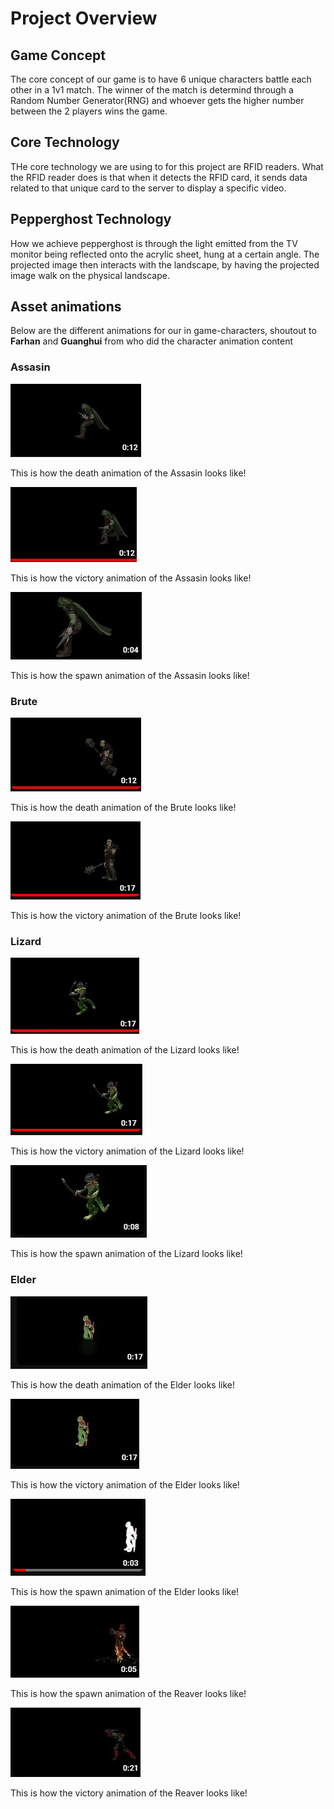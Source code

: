 # Project Overview
## Game Concept 
The core concept of our game is to have 6 unique characters battle each other in a 1v1 match. The winner of the match is determind through a Random Number Generator(RNG) and whoever gets the higher number between the 2 players wins the game.

## Core Technology
THe core technology we are using to for this project are RFID readers. What the RFID reader does is that when it detects the RFID card, it sends data related to that unique card to the server to display a specific video.

## Pepperghost Technology
How we achieve pepperghost is through the light emitted from the TV monitor being reflected onto the acrylic sheet, hung at a certain angle. The projected image then interacts with the landscape, by having the projected image walk on the physical landscape.

## **Asset animations** 
Below are the different animations for our in game-characters, shoutout to **Farhan**
and **Guanghui** from who did the character animation content
<h3>Assasin</h3>

[![Watch the video](../Assets/Assasin_Death.jpg)](https://youtu.be/okqqrTbpr7w)

This is how the death animation of the Assasin looks like!

[![Watch the video](../Assets/Assasin_Victory.jpg)](https://youtu.be/FU1ywjyxXVc)

This is how the victory animation of the Assasin looks like!

[![Watch the video](../Assets/Assasin_Spawn.jpg)](https://youtu.be/cRKtltaJ_SM)

This is how the spawn animation of the Assasin looks like!

<h3> Brute </h3>

[![Watch the video](../Assets/Brute_Death.jpg)](https://youtu.be/b8HiUy_lJug)

This is how the death animation of the Brute looks like!

[![Watch the video](../Assets/Brute_Victory.jpg)](https://youtu.be/xdhAeXP8tto)

This is how the victory animation of the Brute looks like!


<h3>Lizard</h3>

[![Watch the video](../Assets/LizardArcher_Death.jpg)](https://www.youtube.com/watch?v=MxU6SAHRl1I)

This is how the death animation of the Lizard looks like!

[![Watch the video](../Assets/LizardArcher_Victory.jpg)](https://www.youtube.com/watch?v=f1UD68mAeGA)

This is how the victory animation of the Lizard looks like!

[![Watch the video](../Assets/LizardArcher_Spawn.jpg)](https://youtu.be/3quVM-No_TM)

This is how the spawn animation of the Lizard looks like!

<h3>Elder</h3>

[![Watch the video](../Assets/LizardElder_Death.jpg)](https://www.youtube.com/watch?v=epKruAo9mfk)

This is how the death animation of the Elder looks like!

[![Watch the video](../Assets/LizardElder_Victory.jpg)](https://youtu.be/f_yh2qXDQmI)

This is how the victory animation of the Elder looks like!

[![Watch the video](../Assets/LizardElder_Spawn.jpg)](https://youtu.be/vmYpDKEf7aQ)

This is how the spawn animation of the Elder looks like!

[![Watch the video](../Assets/ReaverSpawn.jpg)](https://youtu.be/PzJAEauGLQg)

This is how the spawn animation of the Reaver looks like!

[![Watch the video](../Assets/ReaverVictory.jpg)](https://youtu.be/_m9xDpLRIsw)

This is how the victory animation of the Reaver looks like!

